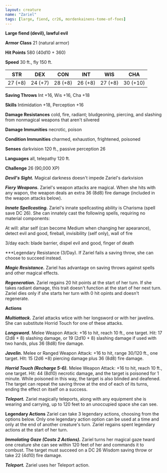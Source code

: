 ```yaml
---
layout: creature
name: "Zariel"
tags: [large, fiend, cr26, mordenkainens-tome-of-foes]
---
```


**Large fiend (devil), lawful evil**

**Armor Class** 21 (natural armor)

**Hit Points** 580 (40d10 + 360)

**Speed** 30 ft., fly 150 ft.

|   STR   |   DEX   |   CON   |   INT   |   WIS   |   CHA   |
|:-----:|:-----:|:-----:|:-----:|:-----:|:-----:|
| 27 (+8) | 24 (+7) | 28 (+8) | 26 (+8) | 27 (+8) | 30 (+10) |

**Saving Throws** Int +16, Wis +16, Cha +18

**Skills** Intimidation +18, Perception +16

**Damage Resistances** cold, fire, radiant; bludgeoning, piercing, and slashing from nonmagical weapons that aren't silvered

**Damage Immunities** necrotic, poison

**Condition Immunities** charmed, exhaustion, frightened, poisoned

**Senses** darkvision 120 ft., passive perception 26

**Languages** all, telepathy 120 ft.

**Challenge** 26 (90,000 XP)

***Devil's Sight.*** Magical darkness doesn't impede Zariel's darkvision

***Fiery Weapons.*** Zariel's weapon attacks are magical. When she hits with any wapon, the weapon deals an extra 36 (8d8) fire damage (included in the weapon attacks below).

***Innate Spellcasting.*** Zariel's innate spellcasting ability is Charisma (spell save DC 26). She can innately cast the following spells, requiring no material components:

At will: altar self (can become Medium when changing her apearance), detect evil and good, fireball, invisibility (self only), wall of fire

3/day each: blade barrier, dispel evil and good, finger of death

***Legendary Resistance (3/Day). If Zariel fails a saving throw, she can choose to succeed instead.

***Magic Resistance.*** Zariel has advantage on saving throws against spells and other magical effects.

***Regeneration.*** Zariel regains 20 hit points at the start of her turn. If she takes radiant damage, this trait doesn't function at the start of her next turn. Zariel dies only if she starts her turn with 0 hit opints and doesn't regenerate.

**Actions**

***Multiattack.*** Zariel attacks wtice with her longsword or with her javelins. She can substitute Horrid Touch for one of these attacks.

***Longsword.*** Melee Weapon Attack: +16 to hit, reach 10 ft., one target. Hit: 17 (2d8 + 8) slashing damage, or 19 (2d10 + 8) slashing damage if used with two hands, plus 36 (8d8) fire damage.

***Javelin.*** Melee or Ranged Weapon Attack: +16 to hit, range 30/120 ft., one target. HIt: 15 (2d6 +8) piercing damage plus 36 (8d8) fire damage.

***Horrid Touch (Recharge 5-6).*** Melee Weapon Attack: +16 to hit, reach 10 ft., one target. Hit: 44 (8d10) necrotic damage, and the target is poisoned for 1 minute. While poisoned in this way, the target is also blinded and deafened. The target can repeat the saving throw at the end of each of its turns, ending the effect on itself on a success.

***Teleport.*** Zariel magically teleports, along with any equipment she is wearing and carrying, up to 120 feet to an unoccupied space she can see.

**Legendary Actions**
Zariel can take 3 legendary actions, choosing from the options below. Only one legendary action option can be used at a time and only at the end of another creature's turn. Zariel regains spent legendary actions at the start of her turn.

***Immolating Gaze (Costs 2 Actions).*** Zariel turns her magical gaze tward one creature she can see within 120 feet of her and commands it to combust. The target must succeed on a DC 26 Wisdom saving throw or take 22 (4d10) fire damage.

***Teleport.*** Zariel uses her Teleport action.


